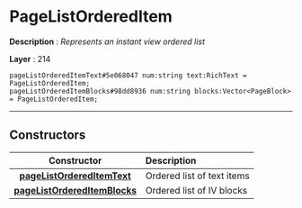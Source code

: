 # PageListOrderedItem

**Description** : *Represents an instant view ordered list*

**Layer** : 214

```tl
pageListOrderedItemText#5e068047 num:string text:RichText = PageListOrderedItem;
pageListOrderedItemBlocks#98dd8936 num:string blocks:Vector<PageBlock> = PageListOrderedItem;
```

---

## Constructors

| Constructor | Description |
| :---: | :--- |
| [**pageListOrderedItemText**](constructor/pageListOrderedItemText) | Ordered list of text items |
| [**pageListOrderedItemBlocks**](constructor/pageListOrderedItemBlocks) | Ordered list of IV blocks |
